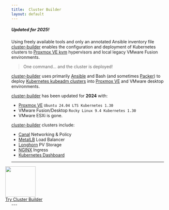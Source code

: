 ```yaml
---
title:  Cluster Builder
layout: default
---
```


##### Updated for 2025!

Using freely available tools and only an annotated Ansible inventory file [cluster-builder](https://github.com/ids/cluster-builder) enables the configuration and deployment of Kubernetes clusters to [Proxmox VE kvm](https://www.proxmox.com/en/) hypervisors and local legacy VMware Fusion environments.

> One command... and the cluster is deployed!

<script id="asciicast-r6irOhfrbkTKvdo7SlVbGEyUL" src="https://asciinema.org/a/r6irOhfrbkTKvdo7SlVbGEyUL.js"  async data-autoplay="true" data-rows="41" data-theme="solarized-dark" data-size="small" data-speed="5"></script>

<script
  src="https://code.jquery.com/jquery-3.3.1.min.js"
  integrity="sha256-FgpCb/KJQlLNfOu91ta32o/NMZxltwRo8QtmkMRdAu8="
  crossorigin="anonymous"></script>

[cluster-builder](https://github.com/ids/cluster-builder) uses primarily [Ansible](https://www.ansible.com) and Bash (and sometimes [Packer](https://www.packer.io)) to deploy [Kubernetes kubeadm clusters](https://kubernetes.io/docs/setup/production-environment/tools/kubeadm/create-cluster-kubeadm/) into [Proxmox VE](https://www.proxmox.com/en/) and VMware desktop environments.  

[cluster-builder](https://github.com/ids/cluster-builder) has been updated for __2024__ with:

- [Proxmox VE](https://www.proxmox.com/en/) `Ubuntu 24.04 LTS Kubernetes 1.30`
- VMware Fusion/Desktop `Rocky Linux 9.4 Kubernetes 1.30`
- VMware ESXi is gone.

[cluster-builder](https://github.com/ids/cluster-builder) clusters include:
- [Canal](https://docs.tigera.io/calico/latest/getting-started/kubernetes/flannel/install-for-flannel) Networking & Policy
- [MetalLB](https://metallb.universe.tf) Load Balancer
- [Longhorn](https://longhorn.io/) PV Storage
- [NGINX](https://github.com/kubernetes/ingress-nginx) Ingress
- [Kubernetes Dashboard](https://kubernetes.io/docs/tasks/access-application-cluster/web-ui-dashboard/)


---
<div class="center" style="margin-left: -20px;">
<img style="width: 100px;box-shadow:none;margin-bottom:0px" src="/assets/images/cbLogo2-100.png" >
</div>
<div class="center" style="margin-left: -20px;">
<a id="try-cb-link" href="https://github.com/ids/cluster-builder">Try Cluster Builder</a>
</div>
---
<style>

</style>